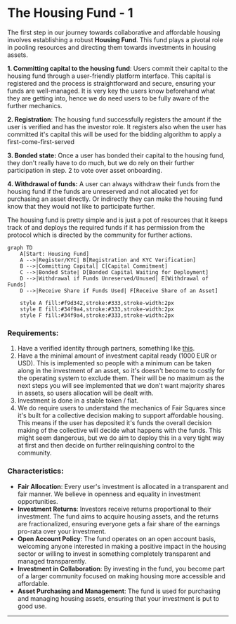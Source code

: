 # The Housing Fund - 1


The first step in our journey towards collaborative and affordable housing involves establishing a robust **Housing Fund**. This fund plays a pivotal role in pooling resources and directing them towards investments in housing assets. 

**1. Committing capital to the housing fund**: 
Users commit their capital to the housing fund through a user-friendly platform interface. This capital is registered and the process is straightforward and secure, ensuring your funds are well-managed. It is very key the users know beforehand what they are getting into, hence we do need users to be fully aware of the further mechanics. 

**2. Registration**:
The housing fund successfully registers the amount if the user is verified and has the investor role. It registers also when the user has committed it's capital this will be used for the bidding algorithm to apply a first-come-first-served 

**3. Bonded state:**
Once a user has bonded their capital to the housing fund, they don't really have to do much, but we do rely on their further participation in step. 2 to vote over asset onboarding. 
 
**4. Withdrawal of funds:**
A user can always withdraw their funds from the housing fund if the funds are unreserved and not allocated yet for purchasing an asset directly. Or indirectly they can make the housing fund know that they would not like to participate further.

The housing fund is pretty simple and is just a  pot of resources that it keeps track of and deploys the required funds if it has permission from the protocol which is directed by the community for further actions. 

```mermaid
graph TD
    A[Start: Housing Fund]
    A -->|Register/KYC| B[Registration and KYC Verification]
    B -->|Committing Capital| C[Capital Commitment]
    C -->|Bonded State| D[Bonded Capital Waiting for Deployment]
    D -->|Withdrawal if Funds Unreserved/Unused| E[Withdrawal of Funds]
    D -->|Receive Share if Funds Used| F[Receive Share of an Asset]

    style A fill:#f9d342,stroke:#333,stroke-width:2px
    style E fill:#34f9a4,stroke:#333,stroke-width:2px
    style F fill:#34f9a4,stroke:#333,stroke-width:2px
```


### Requirements:
1. Have a verified identity through partners, something like [this](https://www2.deloitte.com/ch/en/pages/press-releases/articles/deloitte-integrates-kilt-identity-blockchain-creating-new-markets-with-reusable-digital-credentials.html). 
2. Have a the minimal amount of investment capital ready (1000 EUR or USD). This is implemented so people with a minimum can be taken along in the investment of an asset, so it's doesn't become to costly for the operating system to exclude them. Their will be no maximum as the next steps you will see implemented that we don't want  majority shares in assets, so users allocation will be dealt with. 
3. Investment is done in a stable token / fiat.
4. We do require users to understand the mechanics of Fair Squares since it's built for a collective decision making to support affordable housing. This means if the user has deposited it's funds the overall decision making of the collective will decide what happens with the funds. This might seem dangerous, but we do aim to deploy this in a very tight way at first and then decide on further relinquishing control to the community. 

### Characteristics:

- **Fair Allocation**: Every user's investment is allocated in a transparent and fair manner. We believe in openness and equality in investment opportunities.
- **Investment Returns**: Investors receive returns proportional to their investment. The fund aims to acquire housing assets, and the returns are fractionalized, ensuring everyone gets a fair share of the earnings pro-rata over your investment.
- **Open Account Policy**: The fund operates on an open account basis, welcoming anyone interested in making a positive impact in the housing sector or willing to invest in something completely transparent and managed transparently. 
- **Investment in Collaboration**: By investing in the fund, you become part of a larger community focused on making housing more accessible and affordable. 
- **Asset Purchasing and Management**: The fund is used for purchasing and managing housing assets, ensuring that your investment is put to good use.

---